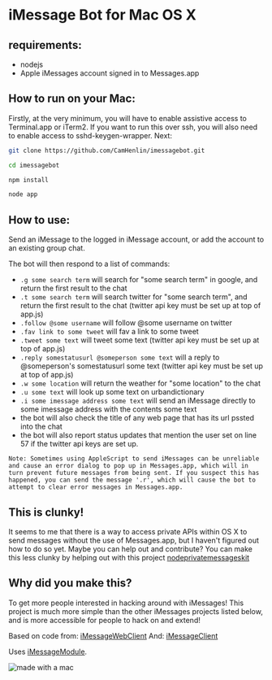 # iMessage Bot for Mac OS X

## requirements:
- nodejs
- Apple iMessages account signed in to Messages.app

## How to run on your Mac:
Firstly, at the very minimum, you will have to enable assistive access to Terminal.app or iTerm2. If you want to run this over ssh, you will also need to enable access to sshd-keygen-wrapper. Next:
```bash
git clone https://github.com/CamHenlin/imessagebot.git

cd imessagebot

npm install

node app
```

## How to use:
Send an iMessage to the logged in iMessage account, or add the account to an existing group chat.

The bot will then respond to a list of commands:

- ```.g some search term``` will search for "some search term" in google, and return the first result to the chat
- ```.t some search term``` will search twitter for "some search term", and return the first result to the chat (twitter api key must be set up at top of app.js)
- ```.follow @some username``` will follow @some username on twitter
- ```.fav link to some tweet``` will fav a link to some tweet
- ```.tweet some text``` will tweet some text (twitter api key must be set up at top of app.js)
- ```.reply somestatusurl @someperson some text``` will a reply to @someperson's somestatusurl some text (twitter api key must be set up at top of app.js)
- ```.w some location``` will return the weather for "some location" to the chat
- ```.u some text``` will look up some text on urbandictionary
- ```.i some imessage address some text``` will send an iMessage directly to some imessage address with the contents some text
- the bot will also check the title of any web page that has its url pssted into the chat
- the bot will also report status updates that mention the user set on line 57 if the twitter api keys are set up.

`Note: Sometimes using AppleScript to send iMessages can be unreliable and cause an error dialog to pop up in Messages.app, which will in turn prevent future messages from being sent. If you suspect this has happened, you can send the message '.r', which will cause the bot to attempt to clear error messages in Messages.app.`

## This is clunky!
It seems to me that there is a way to access private APIs within OS X to send messages without the use of Messages.app, but I haven't figured out how to do so yet. Maybe you can help out and contribute? You can make this less clunky by helping out with this project [nodeprivatemessageskit](https://github.com/camhenlin/nodeprivatemessageskit)

## Why did you make this?
To get more people interested in hacking around with iMessages! This project is much more simple than the other iMessages projects listed below, and is more accessible for people to hack on and extend!

Based on code from: [iMessageWebClient](https://github.com/CamHenlin/iMessageWebClient)
And: [iMessageClient](https://github.com/CamHenlin/imessageclient)

Uses [iMessageModule](https://github.com/CamHenlin/iMessageModule).

![made with a mac](http://henlin.org/mac.gif "made with a mac")
